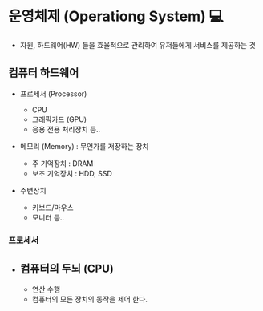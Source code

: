 # 운영체제 (Operationg System) :computer:
  - 자원, 하드웨어(HW) 들을 효율적으로 관리하여 유저들에게 서비스를 제공하는 것
  
## 컴퓨터 하드웨어
  - 프로세서 (Processor)
    - CPU
    - 그래픽카드 (GPU)
    - 응용 전용 처리장치 등..
 
  - 메모리 (Memory) : 무언가를 저장하는 장치
    - 주 기억장치 : DRAM
    - 보조 기억장치 : HDD, SSD
    
  - 주변장치
    - 키보드/마우스
    - 모니터 등..
    
### 프로세서
  - 컴퓨터의 두뇌 (CPU)
    - 
    - 연산 수행
    - 컴퓨터의 모든 장치의 동작을 제어 한다.
    
